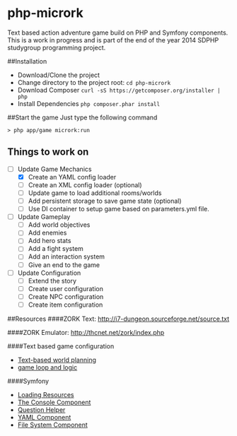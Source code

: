 php-micrork
===========
Text based action adventure game build on PHP and Symfony components. 
This is a work in progress and is part of the end of the year 2014 SDPHP studygroup programming project. 

##Installation 
- Download/Clone the project
- Change directory to the project root: `cd php-micrork`
- Download Composer  `curl -sS https://getcomposer.org/installer | php`
- Install Dependencies `php composer.phar install`

##Start the game
Just type the following command
```
> php app/game micrork:run
```

## Things to work on
- [ ] Update Game Mechanics 
  - [X] Create an YAML config loader
  - [ ] Create an XML config loader (optional)
  - [ ] Update game to load additional rooms/worlds
  - [ ] Add persistent storage to save game state (optional)
  - [ ] Use DI container to setup game based on parameters.yml file. 
- [ ] Update Gameplay
  - [ ] Add world objectives
  - [ ] Add enemies 
  - [ ] Add hero stats
  - [ ] Add a fight system
  - [ ] Add an interaction system
  - [ ] Give an end to the game
- [ ] Update Configuration
  - [ ] Extend the story 
  - [ ] Create user configuration
  - [ ] Create NPC configuration
  - [ ] Create item configuration

##Resources
####ZORK Text: 
http://i7-dungeon.sourceforge.net/source.txt

####ZORK Emulator:
http://thcnet.net/zork/index.php

####Text based game configuration
- [Text-based world planning](http://www.tuxradar.com/practicalphp/21/4/1)
- [game loop and logic](http://www.tuxradar.com/practicalphp/21/4/2)

####Symfony 
- [Loading Resources](http://symfony.com/doc/current/components/config/resources.html)
- [The Console Component](http://symfony.com/doc/current/components/console/introduction.html)
- [Question Helper](http://symfony.com/doc/current/components/console/helpers/questionhelper.html)
- [YAML Component](http://symfony.com/doc/current/components/console/helpers/questionhelper.html)
- [File System Component](http://symfony.com/doc/current/components/filesystem/introduction.html)
